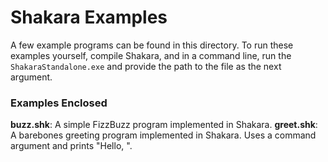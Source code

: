 # Shakara Examples

A few example programs can be found in this directory.
To run these examples yourself, compile Shakara, and
in a command line, run the `ShakaraStandalone.exe`
and provide the path to the file as the next argument.

### Examples Enclosed

**buzz.shk**:  A simple FizzBuzz program implemented in Shakara.
**greet.shk**: A barebones greeting program implemented in Shakara. Uses a command argument and prints "Hello, <second argument>".